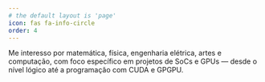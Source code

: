 ```yaml
---
# the default layout is 'page'
icon: fas fa-info-circle
order: 4
---
```


Me interesso por matemática, física, engenharia elétrica, artes e computação, com foco específico em projetos de SoCs e GPUs — desde o nível lógico até a programação com CUDA e GPGPU.
